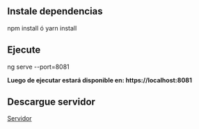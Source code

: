 ## Instale dependencias

npm install ó yarn install

## Ejecute

ng serve --port=8081

**Luego de ejecutar estará disponible en: https://localhost:8081**

## Descargue servidor

[Servidor](https://github.com/AbnerSaavedra/nodeServerExpress)
